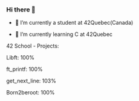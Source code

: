 ### Hi there 👋


* 🔭 I’m currently a student at 42Quebec(Canada)

* 🌱 I’m currently learning C at 42Quebec

42 School - Projects:

Libft: 100%

ft_printf: 100%

get_next_line: 103%

Born2beroot: 100%
